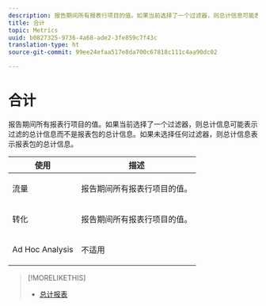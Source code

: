 ```yaml
---
description: 报告期间所有报表行项目的值。如果当前选择了一个过滤器，则总计信息可能表示过滤的总计信息而不是报表包的总计信息。如果未选择任何过滤器，则总计信息表示报表包的总计信息。
title: 合计
topic: Metrics
uuid: b0827325-9736-4a68-ade2-3fe859c7f43c
translation-type: ht
source-git-commit: 99ee24efaa517e8da700c67818c111c4aa90dc02

---
```



# 合计

报告期间所有报表行项目的值。如果当前选择了一个过滤器，则总计信息可能表示过滤的总计信息而不是报表包的总计信息。如果未选择任何过滤器，则总计信息表示报表包的总计信息。

<table id="table_0A2D5F3C927C42E583E8FD51240F2C86"> 
 <thead> 
  <tr> 
   <th colname="col1" class="entry"> 使用 </th> 
   <th colname="col2" class="entry"> 描述 </th> 
  </tr> 
 </thead>
 <tbody> 
  <tr> 
   <td colname="col1"> <p>流量 </p> </td> 
   <td colname="col2"> <p>报告期间所有报表行项目的值。 </p> </td> 
  </tr> 
  <tr> 
   <td colname="col1"> <p>转化 </p> </td> 
   <td colname="col2"> <p>报告期间所有报表行项目的值。 </p> </td> 
  </tr> 
  <tr> 
   <td colname="col1"> <p>Ad Hoc Analysis </p> </td> 
   <td colname="col2"> <p>不适用 </p> </td> 
  </tr> 
 </tbody> 
</table>

>[!MORELIKETHIS]
>
>* [总计报表](/help/components/c-variables/dimensionslist/reports-totals.md)

